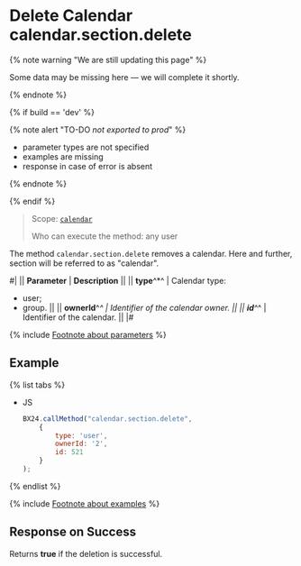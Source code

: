 # Delete Calendar calendar.section.delete

{% note warning "We are still updating this page" %}

Some data may be missing here — we will complete it shortly.

{% endnote %}

{% if build == 'dev' %}

{% note alert "TO-DO _not exported to prod_" %}

- parameter types are not specified
- examples are missing
- response in case of error is absent

{% endnote %}

{% endif %}

> Scope: [`calendar`](../scopes/permissions.md)
>
> Who can execute the method: any user

The method `calendar.section.delete` removes a calendar. Here and further, section will be referred to as "calendar".

#|
|| **Parameter** | **Description** ||
|| **type**^*^ | Calendar type: 
- user; 
- group. ||
|| **ownerId**^*^ | Identifier of the calendar owner. ||
|| **id**^*^ | Identifier of the calendar. ||
|#

{% include [Footnote about parameters](../../_includes/required.md) %}

## Example

{% list tabs %}

- JS

    ```js
    BX24.callMethod("calendar.section.delete",
        {
            type: 'user',
            ownerId: '2',
            id: 521
        }
    );
    ```

{% endlist %}

{% include [Footnote about examples](../../_includes/examples.md) %}

## Response on Success

Returns **true** if the deletion is successful.
